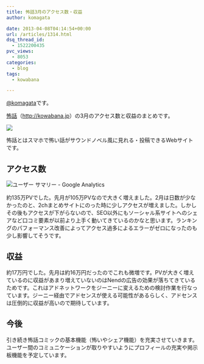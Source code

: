 ```yaml
---
title: 怖話3月のアクセス数・収益
author: komagata

date: 2013-04-08T04:14:54+00:00
url: /articles/1314.html
dsq_thread_id:
  - 1522200435
pvc_views:
  - 8053
categories:
  - blog
tags:
  - kowabana

---
```

[@komagata][1]です。

<a href="http://kowabana.jp" title="怖話" target="_blank">怖話</a>（<a href="http://kowabana.jp" title="怖話" target="_blank">http://kowabana.jp</a>）の3月のアクセス数と収益のまとめです。


  <a href="http://kowabana.jp"><img src="http://p.nanapi.jp/r/20120228/20120228194536_4f4cb050d3cc9.jpg" /></a>


怖話とはスマホで怖い話がサウンドノベル風に見れる・投稿できるWebサイトです。

## アクセス数


  <img src="https://lh6.googleusercontent.com/-rPwDem5t2Is/UWJCozPEjvI/AAAAAAAAC6s/nSIR-VKnJ04/s400/Screen%2520Shot%25202013-04-08%2520at%252011.36.05%2520AM.png" alt="ユーザー サマリー - Google Analytics" />


約135万PVでした。先月が105万PVなので大きく増えました。2月は日数が少なかったのと、2chまとめサイトにのった時に少しアクセスが増えました。しかしその後もアクセスが下がらないので、SEO以外にもソーシャル系サイトへのシェアなど口コミ要素が以前より上手く動いてきているのかなと思います。ランキングのパフォーマンス改善によってアクセス過多によるエラーがゼロになったのも少し影響してそうです。

## 収益

約17万円でした。先月は約16万円だったのでこれも微増です。PVが大きく増えているのに収益があまり増えていないのはNendの広告の効果が落ちてきているためです。これはアドネットワークをジーニーに変えるための検討作業を行なっています。ジーニー経由でアドセンスが使える可能性があるらしく、アドセンスは圧倒的に収益が高いので期待しています。

## 今後

引き続き怖話コミックの基本機能（怖いやシェア機能）を充実させていきます。ユーザー間のコミュニケーションが取りやすいようにプロフィールの充実や掲示板機能を予定しています。

 [1]: http://twitter.com/komagata